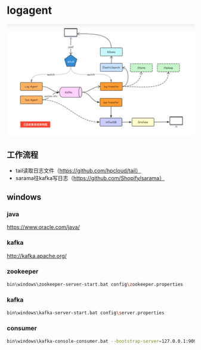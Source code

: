 # logagent
![avatar](./images/main.png)
## 工作流程
+ tail读取日志文件（https://github.com/hpcloud/tail）
+ sarama往kafka写日志（https://github.com/Shopify/sarama）
## windows
### java
https://www.oracle.com/java/
### kafka
http://kafka.apache.org/
### zookeeper
```bash
bin\windows\zookeeper-server-start.bat config\zookeeper.properties
```
### kafka
```bash
bin\windows\kafka-server-start.bat config\server.properties
```
### consumer
```bash
bin\windows\kafka-console-consumer.bat --bootstrap-server=127.0.0.1:9092 --topic=web_log --from-beginning
```